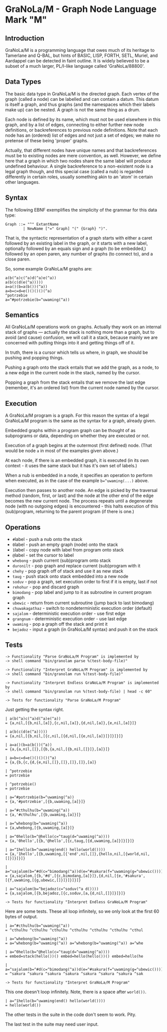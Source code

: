 GraNoLa/M - Graph Node Language Mark "M"
========================================

Introduction
------------

GraNoLa/M is a programming language that owes much of its heritage to
Tamerlane and Q-BAL, but hints of BASIC, LISP, FORTH, SETL, Muriel, and
Aardappel can be detected in faint outline.  It is widely believed to be a
subset of a much larger, PL/I-like language called 'GraNoLa/88800'.

Data Types
----------

The basic data type in GraNoLa/M is the directed graph.  Each vertex of
the graph (called a node) can be labelled and can contain a datum.  This
datum is itself a graph, and thus graphs (and the namespaces which their
labels make up) can be nested.  A graph is not the same thing as a drum.

Each node is defined by its name, which must not be used elsewhere in
this graph, and by a list of edges, connecting to either further new
node definitions, or backreferences to previous node definitions.  Note
that each node has an (ordered) list of edges and not just a set of
edges; we make no pretense of these being 'proper' graphs.

Actually, that different nodes have unique names and that backreferences
must be to existing nodes are mere convention, as well.  However, we
define here that a graph in which two nodes share the same label will
produce undefined behaviour.  A single backreference to a non-existent
node is a legal graph though, and this special case (called a nub) is
regarded differently in certain roles, usually something akin to an
'atom' in certain other languages.

Syntax
------

The following EBNF exemplifies the simplicity of the grammar for this
data type:

    Graph ::= "^" ExtantName
            | NewName ["=" Graph] "(" {Graph} ")".

That is, the syntactic representation of a graph starts with either a
caret followed by an existing label in the graph, or it starts with a
new label, optionally followed by an equals sign and a graph (to be
embedded,) followed by an open paren, any number of graphs (to connect
to), and a close paren.

So, some example GraNoLa/M graphs are:

    a(b(^a)c(^a)d(^a)e(^a))
    a(b(c(d(e(^a)))))
    a=a()(b=a(b())(^a))
    a=b=c=d=e()()()()(^a)
    ^potrzebie
    a=^#potrzebie(b=^uwaming(^a))

Semantics
---------

All GraNoLa/M operations work on graphs.  Actually they work on an
internal stack of graphs — actually the stack is nothing more than a
graph, but to avoid (and cause) confusion, we will call it a stack,
because mainly we are concerned with putting things into it and getting
things off of it.

In truth, there is a cursor which tells us where, in graph, we should be
pushing and popping things.

Pushing a graph onto the stack entails that we add the graph, as a node,
to a new edge in the current node in the stack, named by the cursor.

Popping a graph from the stack entails that we remove the last edge
(remember, it's an ordered list) from the current node named by the
cursor.

Execution
---------

A GraNoLa/M program is a graph.  For this reason the syntax of a legal
GraNoLa/M program is the same as the syntax for a graph, already given.

Embedded graphs within a program graph can be thought of as subprograms
or data, depending on whether they are executed or not.

Execution of a graph begins at the outermost (first defined) node. (That
would be node `a` in most of the examples given above.)

At each node, if there is an embedded graph, it is executed (in its own
context - it uses the same stack but it has it's own set of labels.)

When a nub is embedded in a node, it specifies an operation to perform
when executed, as in the case of the example `b=^uwaming(...)` above.

Execution then passes to another node.  An edge is picked by the
traversal method (random, first, or last) and the node at the other end
of the edge becomes the new current node.  The process repeats until a
degenerate node (with no outgoing edges) is encountered - this halts
execution of this (sub)program, returning to the parent program (if
there is one.)

Operations
----------

*   `#`label - push a nub onto the stack
*   `0`label - push an empty graph (node) onto the stack
*   `1`label - copy node with label from program onto stack
*   `@`label - set the cursor to label
*   `whebong` - push current (sub)program onto stack
*   `duronilt` - pop graph and replace current (sub)program with it
*   `chehy` - pop graph off of stack and use it as new stack
*   `taug` - push stack onto stack embedded into a new node
*   `soduv` - pop a graph, set execution order to first if it is empty, last if not
*   `rehohur` - pop and discard graph
*   `bimodang` - pop label and jump to it as subroutine in current program graph
*   `ubewic` - return from current subroutine (jump back to last bimodang)
*   `chuwakagathaz` - switch to nondeterministic execution order (default)
*   `sajalom` - deterministic execution order - use first edge
*   `grangnum` - deterministic execution order - use last edge 
*   `uwaming` - pop a graph off the stack and print it
*   `bejadoz` - input a graph (in GraNoLa/M syntax) and push it on the stack

Tests
-----

    -> Functionality "Parse GraNoLa/M Program" is implemented by
    -> shell command "bin/granolam parse %(test-body-file)"

    -> Functionality "Interpret GraNoLa/M Program" is implemented by
    -> shell command "bin/granolam run %(test-body-file)"

    -> Functionality "Interpret Endless GraNoLa/M Program" is implemented by
    -> shell command "bin/granolam run %(test-body-file) | head -c 60"

    -> Tests for functionality "Parse GraNoLa/M Program"

Just getting the syntax right.

    | a(b(^a)c(^a)d(^a)e(^a))
    = {a,nil,[{b,nil,[a]},{c,nil,[a]},{d,nil,[a]},{e,nil,[a]}]}

    | a(b(c(d(e(^a)))))
    = {a,nil,[{b,nil,[{c,nil,[{d,nil,[{e,nil,[a]}]}]}]}]}

    | a=a()(b=a(b())(^a))
    = {a,{a,nil,[]},[{b,{a,nil,[{b,nil,[]}]},[a]}]}

    | a=b=c=d=e()()()()(^a)
    = {a,{b,{c,{d,{e,nil,[]},[]},[]},[]},[a]}

    | ^potrzebie
    = potrzebie

    | ^potrzebie()
    = potrzebie

    | a=^#potrzebie(b=^uwaming(^a))
    = {a,'#potrzebie',[{b,uwaming,[a]}]}

    | a=^#cthulhu(b=^uwaming(^a))
    = {a,'#cthulhu',[{b,uwaming,[a]}]}

    | a=^whebong(b=^uwaming(^a))
    = {a,whebong,[{b,uwaming,[a]}]}

    | a=^0hello(b=^@hello(c=^taug(d=^uwaming(^a))))
    = {a,'0hello',[{b,'@hello',[{c,taug,[{d,uwaming,[a]}]}]}]}

    | a=^1hello(b=^uwaming(end() hello(world())))
    = {a,'1hello',[{b,uwaming,[{'end',nil,[]},{hello,nil,[{world,nil,[]}]}]}]}

    | a=^sajalom(b=^#d(c=^bimodang(^a))d(e=^#sakura(f=^uwaming(g=^ubewic()))))
    = {a,sajalom,[{b,'#d',[{c,bimodang,[a]}]},{d,nil,[{e,'#sakura',[{f,uwaming,[{g,ubewic,[]}]}]}]}]}

    | a=^sajalom(b=^bejadoz(c=^soduv(^a d())))
    = {a,sajalom,[{b,bejadoz,[{c,soduv,[a,{d,nil,[]}]}]}]}

    -> Tests for functionality "Interpret Endless GraNoLa/M Program"

Here are some tests.  These all loop infinitely, so we only look at the
first 60 bytes of output.

    | a=^#cthulhu(b=^uwaming(^a))
    = ^cthulhu ^cthulhu ^cthulhu ^cthulhu ^cthulhu ^cthulhu ^cthul

    | a=^whebong(b=^uwaming(^a))
    = a=^whebong(b=^uwaming(^a)) a=^whebong(b=^uwaming(^a)) a=^whe

    | a=^0hello(b=^@hello(c=^taug(d=^uwaming(^a))))
    = embed=stack(hello())() embed=hello(hello())() embed=hello(he

    | a=^sajalom(b=^#d(c=^bimodang(^a))d(e=^#sakura(f=^uwaming(g=^ubewic()))))
    = ^sakura ^sakura ^sakura ^sakura ^sakura ^sakura ^sakura ^sak

    -> Tests for functionality "Interpret GraNoLa/M Program"

This one doesn't loop infinitely.  Note, there is a space after `world())`.

    | a=^1hello(b=^uwaming(end() hello(world())))
    = hello(world()) 

The other tests in the suite in the code don't seem to work.  Pity.

The last test in the suite may need user input.
